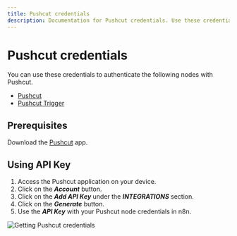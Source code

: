 ```yaml
---
title: Pushcut credentials
description: Documentation for Pushcut credentials. Use these credentials to authenticate Pushcut in n8n, a workflow automation platform.
---
```


# Pushcut credentials

You can use these credentials to authenticate the following nodes with Pushcut.

- [Pushcut](/integrations/builtin/app-nodes/n8n-nodes-base.pushcut/)
- [Pushcut Trigger](/integrations/builtin/trigger-nodes/n8n-nodes-base.pushcuttrigger/)

## Prerequisites

Download the [Pushcut](https://www.pushcut.io) app.

## Using API Key

1. Access the Pushcut application on your device.
2. Click on the ***Account*** button.
3. Click on the ***Add API Key*** under the ***INTEGRATIONS*** section.
4. Click on the ***Generate*** button.
5. Use the ***API Key*** with your Pushcut node credentials in n8n.

![Getting Pushcut credentials](/_images/integrations/builtin/credentials/pushcut/using-api-key.gif)

